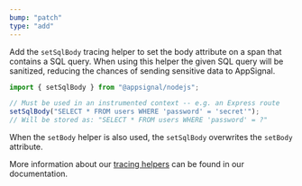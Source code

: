 ```yaml
---
bump: "patch"
type: "add"
---
```


Add the `setSqlBody` tracing helper to set the body attribute on a span that contains a SQL query. When using this helper the given SQL query will be sanitized, reducing the chances of sending sensitive data to AppSignal.

```js
import { setSqlBody } from "@appsignal/nodejs";

// Must be used in an instrumented context -- e.g. an Express route
setSqlBody("SELECT * FROM users WHERE 'password' = 'secret'");
// Will be stored as: "SELECT * FROM users WHERE 'password' = ?"
```

When the `setBody` helper is also used, the `setSqlBody` overwrites the `setBody` attribute.

More information about our [tracing helpers](https://docs.appsignal.com/nodejs/3.x/instrumentation/instrumentation.html) can be found in our documentation.
